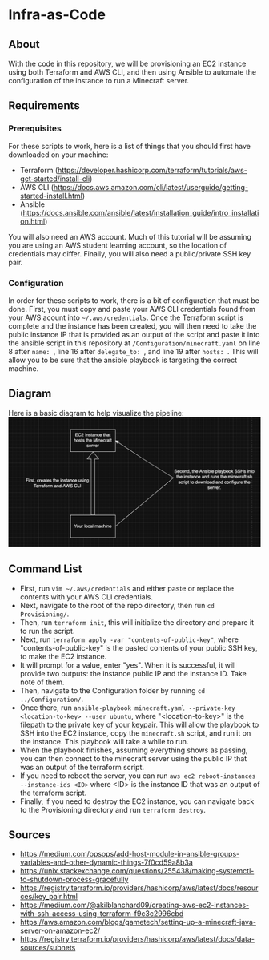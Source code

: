 # Infra-as-Code
## About
With the code in this repository, we will be provisioning an EC2 instance using both Terraform and AWS CLI, and then using Ansible to automate the configuration of the instance to run a Minecraft server.

## Requirements
### Prerequisites
For these scripts to work, here is a list of things that you should first have downloaded on your machine:
- Terraform (https://developer.hashicorp.com/terraform/tutorials/aws-get-started/install-cli)
- AWS CLI (https://docs.aws.amazon.com/cli/latest/userguide/getting-started-install.html)
- Ansible (https://docs.ansible.com/ansible/latest/installation_guide/intro_installation.html)

You will also need an AWS account. Much of this tutorial will be assuming you are using an AWS student learning account, so the location of credentials may differ. Finally, you will also need a public/private SSH key pair.

### Configuration
In order for these scripts to work, there is a bit of configuration that must be done. First, you must copy and paste your AWS CLI credentials found from your AWS acount into `~/.aws/credentials`. Once the Terraform script is complete and the instance has been created, you will then need to take the public instance IP that is provided as an output of the script and paste it into the ansible script in this repository at `/Configuration/minecraft.yaml` on line 8 after `name: `, line 16 after `delegate_to: `, and line 19 after `hosts: `. This will allow you to be sure that the ansible playbook is targeting the correct machine.

## Diagram
Here is a basic diagram to help visualize the pipeline:
![diagram](/images/pipeline_diagram.png)

## Command List
- First, run `vim ~/.aws/credentials` and either paste or replace the contents with your AWS CLI credentials.
- Next, navigate to the root of the repo directory, then run `cd Provisioning/`.
- Then, run `terraform init`, this will initialize the directory and prepare it to run the script.
- Next, run `terraform apply -var "contents-of-public-key"`, where "contents-of-public-key" is the pasted contents of your public SSH key, to make the EC2 instance.
- It will prompt for a value, enter "yes". When it is successful, it will provide two outputs: the instance public IP and the instance ID. Take note of them.
- Then, navigate to the Configuration folder by running `cd ../Configuration/`.
- Once there, run `ansible-playbook minecraft.yaml --private-key <location-to-key> --user ubuntu`, where "\<location-to-key>" is the filepath to the private key of your keypair. This will allow the playbook to SSH into the EC2 instance, copy the `minecraft.sh` script, and run it on the instance. This playbook will take a while to run.
- When the playbook finishes, assuming everything shows as passing, you can then connect to the minecraft server using the public IP that was an output of the terraform script.
- If you need to reboot the server, you can run `aws ec2 reboot-instances --instance-ids <ID>` where \<ID> is the instance ID that was an output of the terraform script.
- Finally, if you need to destroy the EC2 instance, you can navigate back to the Provisioning directory and run `terraform destroy`.

## Sources
- https://medium.com/opsops/add-host-module-in-ansible-groups-variables-and-other-dynamic-things-7f0cd59a8b3a
- https://unix.stackexchange.com/questions/255438/making-systemctl-to-shutdown-process-gracefully
- https://registry.terraform.io/providers/hashicorp/aws/latest/docs/resources/key_pair.html
- https://medium.com/@akilblanchard09/creating-aws-ec2-instances-with-ssh-access-using-terraform-f9c3c2996cbd
- https://aws.amazon.com/blogs/gametech/setting-up-a-minecraft-java-server-on-amazon-ec2/
- https://registry.terraform.io/providers/hashicorp/aws/latest/docs/data-sources/subnets